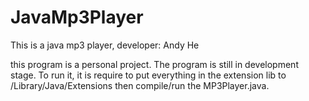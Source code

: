 # JavaMp3Player
This is a java mp3 player, developer: Andy He

this program is a personal project.
The program is still in development stage.
To run it, it is require to put everything in the extension lib to /Library/Java/Extensions
then compile/run the MP3Player.java.


